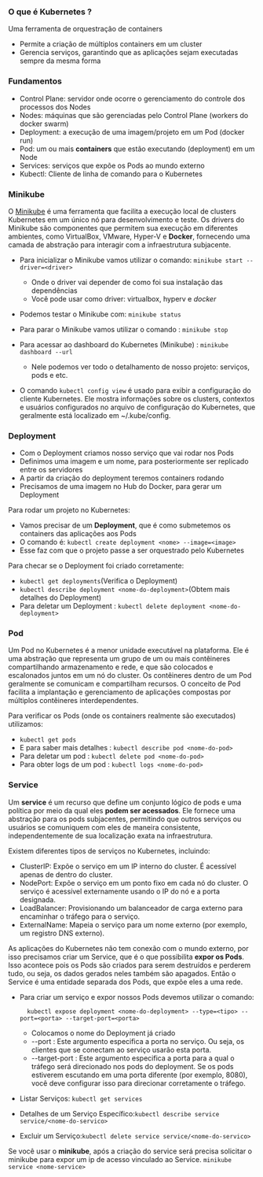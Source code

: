 ### O que é Kubernetes ?
Uma ferramenta de orquestração de containers
- Permite a criação de múltiplos containers em um cluster
- Gerencia serviços, garantindo que as aplicações sejam executadas sempre da mesma forma

### Fundamentos
- Control Plane: servidor onde ocorre o gerenciamento do controle dos processos dos Nodes
- Nodes: máquinas que são gerenciadas pelo Control Plane (workers do docker swarm)
- Deployment: a execução de uma imagem/projeto em um Pod (docker run)
- Pod: um ou mais **containers** que estão executando (deployment) em um Node 
- Services: serviços que expõe os Pods ao mundo externo
- Kubectl: Cliente de linha de comando para o Kubernetes

### Minikube
O  [Minikube](https://docs.altinity.com/altinitykubernetesoperator/kubernetesinstallguide/minikubeonlinux/) é uma ferramenta que facilita a execução local de clusters Kubernetes em um único nó para desenvolvimento e teste. Os drivers do Minikube são componentes que permitem sua execução em diferentes ambientes, como VirtualBox, VMware, Hyper-V e **Docker**, fornecendo uma camada de abstração para interagir com a infraestrutura subjacente.


- Para inicializar o Minikube vamos utilizar o comando: ```minikube start --driver=<driver>```
  - Onde o driver vai depender de como foi sua instalação das dependências
  - Você pode usar como driver: virtualbox, hyperv e *docker*
- Podemos testar o Minikube com: ```minikube status```
- Para parar o Minikube vamos utilizar o comando : ```minikube stop```


- Para acessar ao dashboard do Kubernetes (Minikube) : ```minikube dashboard --url```
  - Nele podemos ver todo o detalhamento de nosso projeto: serviços, pods e etc.
- O comando ```kubectl config view``` é usado para exibir a configuração do cliente Kubernetes. Ele mostra informações sobre os clusters, contextos e usuários configurados no arquivo de configuração do Kubernetes, que geralmente está localizado em ~/.kube/config.


### Deployment

- Com o Deployment criamos nosso serviço que vai rodar nos Pods
- Definimos uma imagem e um nome, para posteriormente ser replicado entre os servidores
- A partir da criação do deployment teremos containers rodando
- Precisamos de uma imagem no Hub do Docker, para gerar um Deployment

Para rodar um projeto no Kubernetes: 
- Vamos precisar de um **Deployment**, que é como submetemos os containers das aplicações aos Pods
- O comando é: ```kubectl create deployment <nome> --image=<image>```
- Esse faz com que o projeto passe a ser orquestrado pelo Kubernetes

Para checar se o Deployment foi criado corretamente:
- ```kubectl get deployments```(Verifica o Deployment)
- ```kubectl describe deployment <nome-do-deployment>```(Obtem mais detalhes do Deployment)
- Para deletar um Deployment : ```kubectl delete deployment <nome-do-deployment>```

### Pod
Um Pod no Kubernetes é a menor unidade executável na plataforma. Ele é uma abstração que representa um grupo de um ou mais contêineres compartilhando armazenamento e rede, e que são colocados e escalonados juntos em um nó do cluster. Os contêineres dentro de um Pod geralmente se comunicam e compartilham recursos. O conceito de Pod facilita a implantação e gerenciamento de aplicações compostas por múltiplos contêineres interdependentes.

Para verificar os Pods (onde os containers realmente são executados) utilizamos: 
- ```kubectl get pods```
- E para saber mais detalhes : ```kubectl describe pod <nome-do-pod>```
- Para deletar um pod : ```kubectl delete pod <nome-do-pod>```
- Para obter logs de um pod : ```kubectl logs <nome-do-pod>```


### Service
Um **service** é um recurso que define um conjunto lógico de pods e uma política por meio da qual eles **podem ser acessados**. 
Ele fornece uma abstração para os pods subjacentes, permitindo que outros serviços ou usuários se comuniquem com eles de maneira consistente, independentemente de sua localização exata na infraestrutura.

Existem diferentes tipos de serviços no Kubernetes, incluindo:

- ClusterIP: Expõe o serviço em um IP interno do cluster. É acessível apenas de dentro do cluster.
- NodePort: Expõe o serviço em um ponto fixo em cada nó do cluster. O serviço é acessível externamente usando o IP do nó e a porta designada.
- LoadBalancer: Provisionando um balanceador de carga externo para encaminhar o tráfego para o serviço.
- ExternalName: Mapeia o serviço para um nome externo (por exemplo, um registro DNS externo).

As aplicações do Kubernetes não tem conexão com o mundo externo, por isso precisamos criar um Service, que é o que possibilita **expor os Pods**. Isso acontece pois os Pods são criados para serem destruídos e perderem tudo, ou seja, os dados gerados neles também são apagados. Então o Service é uma entidade separada dos Pods, que expõe eles a uma rede.


- Para criar um serviço e expor nossos Pods devemos utilizar o comando:
  ```
    kubectl expose deployment <nome-do-deployment> --type=<tipo> --port=<porta> --target-port=<porta>
  ```
  - Colocamos o nome do Deployment já criado
  - --port :  Este argumento especifica a porta no serviço. Ou seja, os clientes que se conectam ao serviço usarão esta porta.
  - --target-port :  Este argumento especifica a porta para a qual o tráfego será direcionado nos pods do deployment. Se os pods estiverem escutando em uma porta diferente (por exemplo, 8080), você deve configurar isso para direcionar corretamente o tráfego.

    
- Listar Serviços: ```kubectl get services```
- Detalhes de um Serviço Específico:```kubectl describe service service/<nome-do-servico>```
- Excluir um Serviço:```kubectl delete service service/<nome-do-servico> ```


Se você usar o **minikube**, após a criação do service será precisa solicitar o minikube para expor um ip de acesso vinculado ao Service.
```minikube service <nome-service>```



